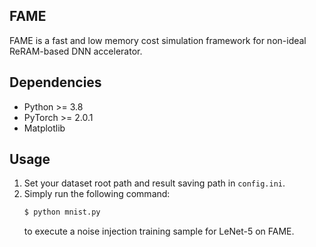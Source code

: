 ## FAME
FAME is a fast and low memory cost simulation framework for non-ideal ReRAM-based DNN accelerator.

## Dependencies
- Python >= 3.8
- PyTorch >= 2.0.1
- Matplotlib


## Usage
1. Set your dataset root path and result saving path in `config.ini`.
2. Simply run the following command:
   ```bash
   $ python mnist.py
   ````
   to execute a noise injection training sample for LeNet-5 on FAME.
